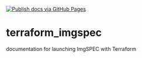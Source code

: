 [![Publish docs via GitHub Pages](https://github.com/tyson-swetnam/terraform_imgspec/actions/workflows/ghpages.yml/badge.svg)](https://github.com/tyson-swetnam/terraform_imgspec/actions/workflows/ghpages.yml)

# terraform_imgspec

documentation for launching ImgSPEC with Terraform
